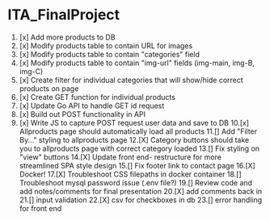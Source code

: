 # ITA_FinalProject

1. [x] Add more products to DB
2. [x] Modify products table to contain URL for images
3. [x] Modify products table to contain "categories" field
4. [x] Modify products table to contain "img-url" fields (img-main, img-B, img-C)
5. [x] Create filter for individual categories that will show/hide correct products on page
6. [x] Create GET function for individual products
7. [x] Update Go API to handle GET id request
8. [x] Build out POST functionality in API
9. [x] Write JS to capture POST request user data and save to DB 10.[x] Allproducts page should automatically load all products
       11.[] Add "Filter By..." styling to allproducts page 12.[X] Category buttons should take you to allproducts page with correct category loaded
       13.[] Fix styling on "view" buttons 14.[X] Update front end- restructure for more streamlined SPA style design
       15.[] Fix footer link to contact page 16.[X] Docker! 17.[X] Troubleshoot CSS filepaths in docker container
       18.[] Troubleshoot mysql password issue (.env file?)
       19.[] Review code and add notes/comments for final presentation 20.[X] add comments back in
       21.[] input validation 22.[X] csv for checkboxes in db
       23.[] error handling for front end
